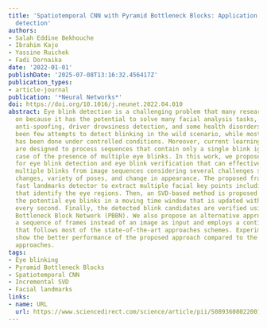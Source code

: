 ```yaml
---
title: 'Spatiotemporal CNN with Pyramid Bottleneck Blocks: Application to eye blinking
  detection'
authors:
- Salah Eddine Bekhouche
- Ibrahim Kajo
- Yassine Ruichek
- Fadi Dornaika
date: '2022-01-01'
publishDate: '2025-07-08T13:16:32.456417Z'
publication_types:
- article-journal
publication: '*Neural Networks*'
doi: https://doi.org/10.1016/j.neunet.2022.04.010
abstract: Eye blink detection is a challenging problem that many researchers are working
  on because it has the potential to solve many facial analysis tasks, such as face
  anti-spoofing, driver drowsiness detection, and some health disorders. There have
  been few attempts to detect blinking in the wild scenario, while most of the work
  has been done under controlled conditions. Moreover, current learning approaches
  are designed to process sequences that contain only a single blink ignoring the
  case of the presence of multiple eye blinks. In this work, we propose a fast framework
  for eye blink detection and eye blink verification that can effectively extract
  multiple blinks from image sequences considering several challenges such as lighting
  changes, variety of poses, and change in appearance. The proposed framework employs
  fast landmarks detector to extract multiple facial key points including the ones
  that identify the eye regions. Then, an SVD-based method is proposed to extract
  the potential eye blinks in a moving time window that is updated with new images
  every second. Finally, the detected blink candidates are verified using a 2D Pyramidal
  Bottleneck Block Network (PBBN). We also propose an alternative approach that uses
  a sequence of frames instead of an image as input and employs a continuous 3D PBBN
  that follows most of the state-of-the-art approaches schemes. Experimental results
  show the better performance of the proposed approach compared to the state-of-the-art
  approaches.
tags:
- Eye blinking
- Pyramid Bottleneck Blocks
- Spatiotemporal CNN
- Incremental SVD
- Facial landmarks
links:
- name: URL
  url: https://www.sciencedirect.com/science/article/pii/S0893608022001423
---
```

